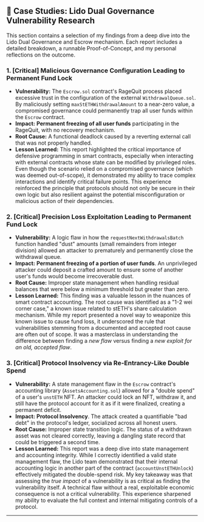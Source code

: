 ## 📂 Case Studies: Lido Dual Governance Vulnerability Research

This section contains a selection of my findings from a deep dive into the Lido Dual Governance and Escrow mechanism. Each report includes a detailed breakdown, a runnable Proof-of-Concept, and my personal reflections on the outcome.

### 1. [Critical] Malicious Governance Configuration Leading to Permanent Fund Lock

-   **Vulnerability:** The `Escrow.sol` contract's RageQuit process placed excessive trust in the configuration of the external `WithdrawalQueue.sol`. By maliciously setting `maxStETHWithdrawalAmount` to a near-zero value, a compromised governance could permanently trap all user funds within the `Escrow` contract.
-   **Impact:** **Permanent freezing of all user funds** participating in the RageQuit, with no recovery mechanism.
-   **Root Cause:** A functional deadlock caused by a reverting external call that was not properly handled.
-   **Lesson Learned:** This report highlighted the critical importance of defensive programming in smart contracts, especially when interacting with external contracts whose state can be modified by privileged roles. Even though the scenario relied on a compromised governance (which was deemed out-of-scope), it demonstrated my ability to trace complex interactions and identify critical failure points. This experience reinforced the principle that protocols should not only be secure in their own logic but also resilient against the potential misconfiguration or malicious action of their dependencies.

### 2. [Critical] Precision Loss Exploitation Leading to Permanent Fund Lock

-   **Vulnerability:** A logic flaw in how the `requestNextWithdrawalsBatch` function handled "dust" amounts (small remainders from integer division) allowed an attacker to prematurely and permanently close the withdrawal queue.
-   **Impact:** **Permanent freezing of a portion of user funds**. An unprivileged attacker could deposit a crafted amount to ensure some of another user's funds would become irrecoverable dust.
-   **Root Cause:** Improper state management when handling residual balances that were below a minimum threshold but greater than zero.
-   **Lesson Learned:** This finding was a valuable lesson in the nuances of smart contract accounting. The root cause was identified as a "1-2 wei corner case," a known issue related to stETH's share calculation mechanism. While my report presented a novel way to weaponize this known issue to cause fund loss, it underscored the rule that vulnerabilities stemming from a documented and accepted root cause are often out of scope. It was a masterclass in understanding the difference between finding a *new flaw* versus finding a *new exploit for an old, accepted flaw*.

### 3. [Critical] Protocol Insolvency via Re-Entrancy-Like Double Spend

-   **Vulnerability:** A state management flaw in the `Escrow` contract's accounting library (`AssetsAccounting.sol`) allowed for a "double spend" of a user's `unstETH` NFT. An attacker could lock an NFT, withdraw it, and still have the protocol account for it as if it were finalized, creating a permanent deficit.
-   **Impact:** **Protocol Insolvency**. The attack created a quantifiable "bad debt" in the protocol's ledger, socialized across all honest users.
-   **Root Cause:** Improper state transition logic. The status of a withdrawn asset was not cleared correctly, leaving a dangling state record that could be triggered a second time.
-   **Lesson Learned:** This report was a deep dive into state management and accounting integrity. While I correctly identified a valid state management flaw, the Lido team demonstrated that their internal accounting logic in another part of the contract (`accountUnstETHUnlock`) effectively mitigated the double-spend risk. My key takeaway was that assessing the *true impact* of a vulnerability is as critical as finding the vulnerability itself. A technical flaw without a real, exploitable economic consequence is not a critical vulnerability. This experience sharpened my ability to evaluate the full context and internal mitigating controls of a protocol.

---
